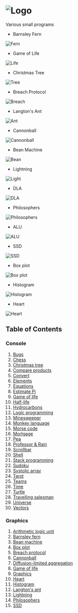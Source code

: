 # ![Logo](https://i.imgur.com/2qPx0yY.png)

Various small programs

* Barnsley Fern

![Fern](https://i.imgur.com/xEhQxWb.png)

* Game of Life

![Life](https://i.imgur.com/MaaN8vt.png)

* Christmas Tree

![Tree](https://i.imgur.com/TR7bGia.png)

* Breach Protocol

![Breach](https://i.imgur.com/jHigPXH.png)

* Langton's Ant

![Ant](https://i.imgur.com/1TpDIJ3.gif)

* Cannonball

![Cannonball](https://i.imgur.com/ZyiJEfa.png)

* Bean Machine

![Bean](https://i.imgur.com/ONFidyS.gif)

* Lightning

![Light](https://i.imgur.com/nljCrkI.gif)

* DLA

![DLA](https://i.imgur.com/JOhwYBf.png)

* Philosophers

![Philosophers](https://i.imgur.com/Ixz2Tn6.gif)

* ALU

![ALU](https://i.imgur.com/v2ymrhS.png)

* SSD

![SSD](https://i.imgur.com/1iaMFzh.png)

* Box plot

![Box plot](https://i.imgur.com/Ybsuz7L.png)

* Histogram

![Histogram](https://i.imgur.com/0jl5T1C.png)

* Heart

![Heart](https://i.imgur.com/ymJ8EUW.png)

## Table of Contents

### Console

1. [Bugs](console/bugs.ex)
1. [Chess](console/chess.rexx)
1. [Christmas tree](console/tree.rkt)
1. [Compare products](console/compare)
1. [Convert](console/convert.tcl)
1. [Elements](console/elements)
1. [Equations](console/root.ndf)
1. [Estimate Pi](console/pi.tcl)
1. [Game of life](console/life.ndf)
1. [Half-life](console/half_life.tcl)
1. [Hydrocarbons](console/hydrocarbons.cs)
1. [Logic programming](console/logic)
1. [Minesweeper](console/mines.art)
1. [Monkey language](console/monkey.ex)
1. [Morse code](console/morse)
1. [Mortgage](console/money.ndf)
1. [Pea](console/pea.tcl)
1. [Professor & Rain](console/professor.r)
1. [Scrollbar](console/marker.tcl)
1. [Shell](console/shell.tcl)
1. [Stack programming](console/stack.ex)
1. [Sudoku](console/sudoku)
1. [Systolic array](console/systolic.tcl)
1. [Tarot](console/tarot.exs)
1. [Teams](console/teams)
1. [Time](console/time.tcl)
1. [Turtle](console/turtle.m)
1. [Travelling salesman](console/travel.ex)
1. [Universe](console/universe.sno)
1. [Vectors](console/displacement.tcl)

### Graphics

1. [Arithmetic logic unit](graphics/alu.tcl)
1. [Barnsley fern](graphics/fern.rb)
1. [Bean machine](graphics/bean.tcl)
1. [Box plot](graphics/box.icn)
1. [Breach protocol](graphics/breach.tcl)
1. [Cannonball](graphics/cannon.tcl)
1. [Diffusion-limited aggregation](graphics/dla.tcl)
1. [Game of life](graphics/game.rb)
1. [Graphics](graphics/graphics)
1. [Heart](graphics/heart.tcl)
1. [Histogram](graphics/histogram.icn)
1. [Langton's ant](graphics/langton.tcl)
1. [Lightning](graphics/lightning.tcl)
1. [Philosophers](graphics/philosophers.tcl)
1. [SSD](graphics/ssd.tcl)

